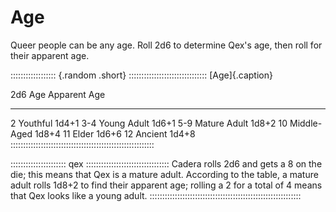 # Age

Queer people can be any age. Roll 2d6 to determine Qex's age, then roll for their
apparent age.

:::::::::::::::::: {.random .short} :::::::::::::::::::::::::::::::
[Age]{.caption}

 2d6     Age                Apparent Age
------   ------------------ --------------------
   2     Youthful           1d4+1
  3-4    Young Adult        1d6+1
  5-9    Mature Adult       1d8+2
   10    Middle-Aged        1d8+4
   11    Elder              1d6+6
   12    Ancient            1d4+8
:::::::::::::::::::::::::::::::::::::::::::::::::::::::::

:::::::::::::::::::::: qex :::::::::::::::::::::::::::::::::
Cadera rolls 2d6 and gets a 8 on the die; this means
that Qex is a mature adult. According to the table,
a mature adult rolls 1d8+2 to find their apparent age;
rolling a 2 for a total of 4 means that Qex looks like a 
young adult.
::::::::::::::::::::::::::::::::::::::::::::::::::::::::::::
